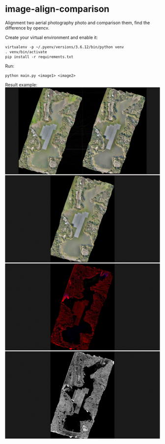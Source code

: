 # image-align-comparison
Alignment two aerial photography photo and comparison them, find the difference by opencv.

Create your virtual environment and enable it:
```
virtualenv -p ~/.pyenv/versions/3.6.12/bin/python venv
. venv/bin/activate
pip install -r requirements.txt
```

Run:
```
python main.py <image1> <image2>
```

Result example:
![matches](images-for-README/matches.png)
![align](images-for-README/align.png)
![comparison_origin](images-for-README/comparison_origin.png)
![comparison_mask](images-for-README/comparison_mask.png)
